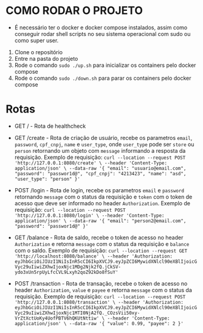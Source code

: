 # COMO RODAR O PROJETO

- É necessário ter o docker e docker compose instalados, assim como conseguir rodar shell scripts no seu sistema operacional com sudo ou como super user.

1. Clone o repositório
2. Entre na pasta do projeto
3. Rode o comando `sudo ./up.sh` para inicializar os containers pelo docker compose
4. Rode o comando `sudo ./down.sh` para parar os containers pelo docker compose

# Rotas

- GET / - Rota de healthcheck
- GET /create - Rota de criação de usuário, recebe os parametros `email`, `password`, `cpf_cnpj`, `name` e `user_type`, onde `user_type` pode ser `store` ou `person` retornando um objeto com `message` informando a resposta da requisição. Exemplo de requisição: `curl --location --request POST 'http://127.0.0.1:8080/create' \
--header 'Content-Type: application/json' \
--data-raw '{
    "email": "usuario@email.com",
    "password": "passwor1d@",
    "cpf_cnpj": "4213423",
    "name": "asd",
    "user_type": "person"
}'`

- POST /login - Rota de login, recebe os parametros `email` e `password` retornando `message` com o status da requisição e `token` com o token de acesso que deve ser informado no header `Authorization`. Exemplo de requisição: `curl --location --request POST 'http://127.0.0.1:8080/login' \
--header 'Content-Type: application/json' \
--data-raw '{
    "email": "person2@email.com",
    "password": "passwor1d@"
}'`

- GET /balance - Rota de saldo, recebe o token de acesso no header `Authorization` e retorna `message` com o status da requisição e `balance` com o saldo. Exemplo de requisição: `curl --location --request GET 'http://localhost:8080/balance' \
--header 'Authorization: eyJhbGciOiJIUzI1NiIsInR5cCI6IkpXVCJ9.eyJpZCI6MywidXNlcl90eXBlIjoicGVyc29uIiwiZXhwIjoxNjc1MDg2Njk2fQ.jCkSV-ydo3xUn5rpUyLfcCVL9Lxyh2qoZ92kDo8fSuY'`

- POST /transaction - Rota de transação, recebe o token de acesso no header `Authorization`, `value` e `payee` e retorna `message` com o status da requisição. Exemplo de requisição: `curl --location --request POST 'http://127.0.0.1:8080/transaction' \
--header 'Authorization: eyJhbGciOiJIUzI1NiIsInR5cCI6IkpXVCJ9.eyJpZCI6MywidXNlcl90eXBlIjoicGVyc29uIiwiZXhwIjoxNjc1MTI0NjA2fQ._COzsVii50xy-VrZtXctUoKy4UofPBTV6hQKUtNttiw' \
--header 'Content-Type: application/json' \
--data-raw '{
    "value": 0.99,
    "payee": 2
}'`
